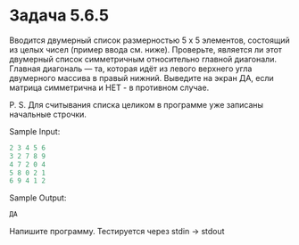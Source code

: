 # Задача 5.6.5

Вводится двумерный список размерностью 5 х 5 элементов, состоящий из целых чисел (пример ввода см. ниже). Проверьте, является ли этот двумерный список симметричным относительно главной диагонали. Главная диагональ — та, которая идёт из левого верхнего угла двумерного массива в правый нижний. Выведите на экран ДА, если матрица симметрична и НЕТ - в противном случае.

P. S. Для считывания списка целиком в программе уже записаны начальные строчки.

Sample Input:

```python
2 3 4 5 6
3 2 7 8 9
4 7 2 0 4
5 8 0 2 1
6 9 4 1 2
```

Sample Output:

```python
ДА
```

Напишите программу. Тестируется через stdin → stdout
